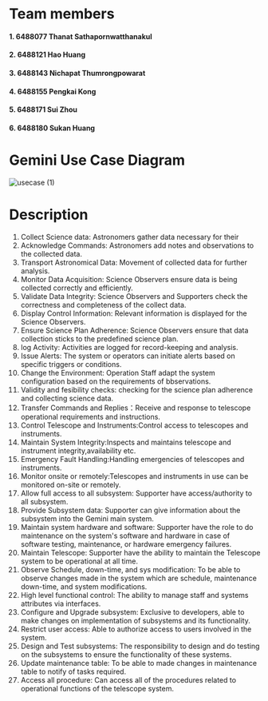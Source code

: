 # Team members
#### 1. 6488077 Thanat Sathapornwatthanakul
#### 2. 6488121 Hao Huang
#### 3. 6488143 Nichapat Thumrongpowarat
#### 4. 6488155 Pengkai Kong
#### 5. 6488171 Sui Zhou
#### 6. 6488180 Sukan Huang

# Gemini Use Case Diagram

![usecase (1)](https://github.com/ICT-Mahidol/Gemini-2023/assets/131524340/f1a082da-94fe-485a-98e5-2122ba25622a)

# Description

1. Collect Science data: Astronomers gather data necessary for their
2. Acknowledge Commands: Astronomers add notes and observations to the collected data.
3. Transport Astronomical Data: Movement of collected data for further analysis.
4. Monitor Data Acquisition: Science Observers ensure data is being collected correctly and efficiently.
5. Validate Data Integrity: Science Observers and Supporters check the correctness and completeness of the collect data.
6. Display Control Information: Relevant information is displayed for the Science Observers.
7. Ensure Science Plan Adherence: Science Observers ensure that data collection sticks to the predefined science plan.
8. log Activity: Activities are logged for record-keeping and analysis.
9. Issue Alerts: The system or operators can initiate alerts based on specific triggers or conditions.
10. Change the Environment: Operation Staff adapt the system configuration based on the requirements of bbservations.
11. Validity and fesibility checks: checking for the science plan adherence and collecting science data.
12. Transfer Commands and Replies：Receive and response to telescope operational requirements and instructions.
13. Control Telescope and Instruments:Control access to telescopes and instruments.
14. Maintain System Integrity:Inspects and maintains telescope and instrument integrity,availability etc.
15. Emergency Fault Handling:Handling emergencies of telescopes and instruments.
16. Monitor onsite or remotely:Telescopes and instruments in use can be monitored on-site or remotely.
17. Allow full access to all subsystem: Supporter have access/authority to all subsystem.
18. Provide Subsystem data: Supporter can give information about the subsystem into the Gemini main system.
19. Maintain system hardware and software: Supporter have the role to do maintenance on the system's software and hardware in case of software testing, maintenance, or hardware emergency failures.
20. Maintain Telescope: Supporter have the ability to maintain the Telescope system to be operational at all time.
21. Observe Schedule, down-time, and sys modification: To be able to observe changes made in the system which are schedule, maintenance down-time, and system modifications.
22. High level functional control: The ability to manage staff and systems attributes via interfaces.
23. Configure and Upgrade subsystem: Exclusive to developers, able to make changes on implementation of subsystems and its functionality.
24. Restrict user access: Able to authorize access to users involved in the system.
25. Design and Test subsystems: The responsibility to design and do testing on the subsystems to ensure the functionality of these systems.
26. Update maintenance table: To be able to made changes in maintenance table to notify of tasks required.
27. Access all procedure: Can access all of the procedures related to operational functions of the telescope system.





